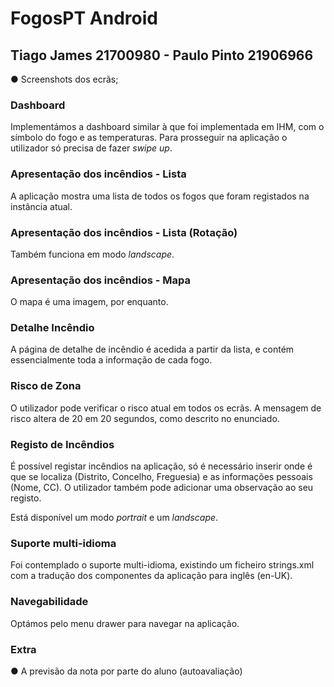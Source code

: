 # FogosPT Android
## Tiago James 21700980 - Paulo Pinto 21906966

● Screenshots dos ecrãs;

### Dashboard

Implementámos a dashboard similar à que foi implementada em IHM, com o símbolo do fogo e as temperaturas. Para prosseguir na aplicação o utilizador só precisa de fazer *swipe up*.

<screenshot>

### Apresentação dos incêndios - Lista

A aplicação mostra uma lista de todos os fogos que foram registados na instância atual.

### Apresentação dos incêndios - Lista (Rotação)
  
Também funciona em modo *landscape*.

### Apresentação dos incêndios - Mapa

O mapa é uma imagem, por enquanto.
  
### Detalhe Incêndio
  
A página de detalhe de incêndio é acedida a partir da lista, e contém essencialmente toda a informação de cada fogo.

### Risco de Zona

O utilizador pode verificar o risco atual em todos os ecrãs. A mensagem de risco altera de 20 em 20 segundos, como descrito no enunciado.
  
### Registo de Incêndios
  
É possível registar incêndios na aplicação, só é necessário inserir onde é que se localiza (Distrito, Concelho, Freguesia) e as informações pessoais (Nome, CC). O utilizador também pode adicionar uma observação ao seu registo.

Está disponível um modo *portrait* e um *landscape*.

### Suporte multi-idioma
  
Foi contemplado o suporte multi-idioma, existindo um ficheiro strings.xml com a tradução dos componentes da aplicação para inglês (en-UK).

### Navegabilidade

Optámos pelo menu drawer para navegar na aplicação.
  
### Extra
  










● A previsão da nota por parte do aluno (autoavaliação)
